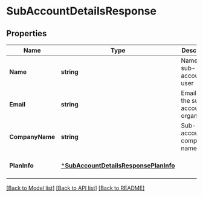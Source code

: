 # SubAccountDetailsResponse

## Properties
Name | Type | Description | Notes
------------ | ------------- | ------------- | -------------
**Name** | **string** | Name of the sub-account user | [optional] [default to null]
**Email** | **string** | Email id of the sub-account organization | [optional] [default to null]
**CompanyName** | **string** | Sub-account company name | [optional] [default to null]
**PlanInfo** | [***SubAccountDetailsResponsePlanInfo**](subAccountDetailsResponse_planInfo.md) |  | [optional] [default to null]

[[Back to Model list]](../README.md#documentation-for-models) [[Back to API list]](../README.md#documentation-for-api-endpoints) [[Back to README]](../README.md)


